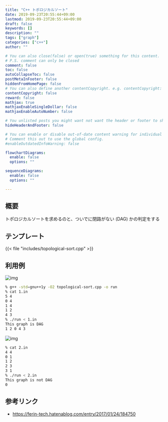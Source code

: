 ```yaml
---
title: "C++ トポロジカルソート"
date: 2019-09-23T20:55:44+09:00
lastmod: 2019-09-23T20:55:44+09:00
draft: false
keywords: []
description: ""
tags: ["graph"]
categories: ["c++"]
author: ""

# You can also close(false) or open(true) something for this content.
# P.S. comment can only be closed
comment: false
toc: false
autoCollapseToc: false
postMetaInFooter: false
hiddenFromHomePage: false
# You can also define another contentCopyright. e.g. contentCopyright: "This is another copyright."
contentCopyright: false
reward: false
mathjax: true
mathjaxEnableSingleDollar: false
mathjaxEnableAutoNumber: false

# You unlisted posts you might want not want the header or footer to show
hideHeaderAndFooter: false

# You can enable or disable out-of-date content warning for individual post.
# Comment this out to use the global config.
#enableOutdatedInfoWarning: false

flowchartDiagrams:
  enable: false
  options: ""

sequenceDiagrams: 
  enable: false
  options: ""

---
```


## 概要
トポロジカルソートを求めるのと、ついでに閉路がない (DAG) かの判定をする
<!--more-->

## テンプレート
{{< file "includes/topological-sort.cpp" >}}

## 利用例
![img](/image/cpp-topological-sort-2.png "img")
```sh
% g++ -std=gnu++1y -O2 topological-sort.cpp -o run
% cat 1.in
5 4
0 4
1 4
1 2
4 3
% ./run < 1.in
This graph is DAG
1 2 0 4 3
```

![img](/image/cpp-topological-sort-1.png "img")
```sh
% cat 2.in
4 4
0 1
1 2
2 3
3 1
% ./run < 2.in
This graph is not DAG
0
```

## 参考リンク
- https://ferin-tech.hatenablog.com/entry/2017/01/24/184750
